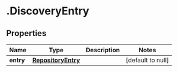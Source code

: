 # .DiscoveryEntry

## Properties
Name | Type | Description | Notes
------------ | ------------- | ------------- | -------------
**entry** | [**RepositoryEntry**](RepositoryEntry.md) |  | [default to null]


